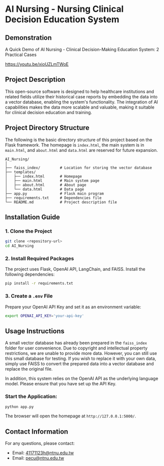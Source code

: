 # AI Nursing - Nursing Clinical Decision Education System

## Demonstration
A Quick Demo of AI Nursing - Clinical Decision-Making Education System: 2 Practical Cases

https://youtu.be/xioUZLmTWoE

## Project Description

This open-source software is designed to help healthcare institutions and related fields utilize their historical case reports by embedding the data into a vector database, enabling the system's functionality. The integration of AI capabilities makes the data more scalable and valuable, making it suitable for clinical decision education and training.

## Project Directory Structure

The following is the basic directory structure of this project based on the Flask framework. The homepage is `index.html`, the main system is in `main.html`, and `about.html` and `data.html` are reserved for future expansion.

```
AI_Nursing/
│
├── faiss_index/         # Location for storing the vector database
├── templates/
│   ├── index.html       # Homepage
│   ├── main.html        # Main system page
│   ├── about.html       # About page
│   └── data.html        # Data page
├── app.py               # Flask main program
├── requirements.txt     # Dependencies file
└── README.md            # Project description file
```

## Installation Guide

### 1. Clone the Project

```bash
git clone <repository-url>
cd AI_Nursing
```

### 2. Install Required Packages

The project uses Flask, OpenAI API, LangChain, and FAISS. Install the following dependencies:

```bash
pip install -r requirements.txt
```

### 3. Create a `.env` File

Prepare your OpenAI API Key and set it as an environment variable:

```bash
export OPENAI_API_KEY='your-api-key'
```

## Usage Instructions

A small vector database has already been prepared in the `faiss_index` folder for user convenience. Due to copyright and intellectual property restrictions, we are unable to provide more data. However, you can still use this small database for testing. If you wish to replace it with your own data, simply use FAISS to convert the prepared data into a vector database and replace the original file.

In addition, this system relies on the OpenAI API as the underlying language model. Please ensure that you have set up the API Key.

### Start the Application:

```bash
python app.py
```

The browser will open the homepage at `http://127.0.0.1:5000/`.

## Contact Information

For any questions, please contact:

- Email: 41171123h@ntnu.edu.tw
- Email: pecu@ntnu.edu.tw